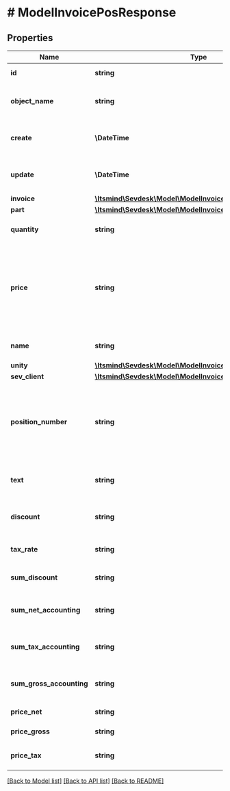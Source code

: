# # ModelInvoicePosResponse

## Properties

Name | Type | Description | Notes
------------ | ------------- | ------------- | -------------
**id** | **string** | The invoice position id | [optional] [readonly]
**object_name** | **string** | The invoice position object name | [optional] [readonly]
**create** | **\DateTime** | Date of invoice position creation | [optional] [readonly]
**update** | **\DateTime** | Date of last invoice position update | [optional] [readonly]
**invoice** | [**\Itsmind\Sevdesk\Model\ModelInvoicePosResponseInvoice**](ModelInvoicePosResponseInvoice.md) |  | [optional]
**part** | [**\Itsmind\Sevdesk\Model\ModelInvoicePosResponsePart**](ModelInvoicePosResponsePart.md) |  | [optional]
**quantity** | **string** | Quantity of the article/part | [optional] [readonly]
**price** | **string** | Price of the article/part. Is either gross or net, depending on the sevDesk account setting. | [optional] [readonly]
**name** | **string** | Name of the article/part. | [optional] [readonly]
**unity** | [**\Itsmind\Sevdesk\Model\ModelInvoicePosResponseUnity**](ModelInvoicePosResponseUnity.md) |  | [optional]
**sev_client** | [**\Itsmind\Sevdesk\Model\ModelInvoicePosResponseSevClient**](ModelInvoicePosResponseSevClient.md) |  | [optional]
**position_number** | **string** | Position number of your position. Can be used to order multiple positions. | [optional] [readonly]
**text** | **string** | A text describing your position. | [optional] [readonly]
**discount** | **string** | An optional discount of the position. | [optional] [readonly]
**tax_rate** | **string** | Tax rate of the position. | [optional] [readonly]
**sum_discount** | **string** | Discount sum of the position | [optional] [readonly]
**sum_net_accounting** | **string** | Net accounting sum of the position | [optional] [readonly]
**sum_tax_accounting** | **string** | Tax accounting sum of the position | [optional] [readonly]
**sum_gross_accounting** | **string** | Gross accounting sum of the position | [optional] [readonly]
**price_net** | **string** | Net price of the part | [optional] [readonly]
**price_gross** | **string** | Gross price of the part | [optional] [readonly]
**price_tax** | **string** | Tax on the price of the part | [optional] [readonly]

[[Back to Model list]](../../README.md#models) [[Back to API list]](../../README.md#endpoints) [[Back to README]](../../README.md)
